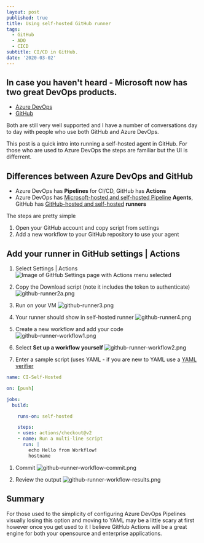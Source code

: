 ```yaml
---
layout: post
published: true
title: Using self-hosted GitHub runner
tags:
  - GitHub
  - ADO
  - CICD
subtitle: CI/CD in GitHub.
date: '2020-03-02'
---
```

## In case you haven't heard - Microsoft now has two great DevOps products. 
- [Azure DevOps](https://azure.microsoft.com/en-us/services/devops/)
- [GitHub](https://azure.microsoft.com/en-us/solutions/devops/#github)

Both are still very well supported and I have a number of conversations day to day with people who use both GitHub and Azure DevOps.

This post is a quick intro into running a self-hosted agent in GitHub. For those who are used to Azure DevOps the steps are familiar but the UI is differrent. 

## Differences between Azure DevOps and GitHub
- Azure DevOps has **Pipelines** for CI/CD, GitHub has **Actions**
- Azure DevOps has [Microsoft-hosted and self-hosted Pipeline](https://docs.microsoft.com/en-us/azure/devops/pipelines/agents/agents?view=azure-devops&tabs=browser) **Agents**, GitHub has [GitHub-hosted and self-hosted](https://help.github.com/en/actions/hosting-your-own-runners/about-self-hosted-runners) **runners**

The steps are pretty simple
1. Open your GitHub account and copy script from settings
1. Add a new workflow to your GitHub repository to use your agent

## Add your runner in GitHub settings | Actions
1. Select Settings | Actions
![Image of GitHub Settings page with Actions menu selected]({{site.baseurl}}/img/github-runner.png)

1. Copy the Download script (note it includes the token to authenticate)
![github-runner2a.png]({{site.baseurl}}/img/github-runner2a.png)

1. Run on your VM
![github-runner3.png]({{site.baseurl}}/img/github-runner3.png)

1. Your runner should show in self-hosted runner
![github-runner4.png]({{site.baseurl}}/img/github-runner4.png)

1. Create a new workflow and add your code
![github-runner-workflow1.png]({{site.baseurl}}/img/github-runner-workflow1.png)
1. Select **Set up a workflow yourself**
![github-runner-workflow2.png]({{site.baseurl}}/img/github-runner-workflow2.png)
1. Enter a sample script (uses YAML - if you are new to YAML use a [YAML verifier](https://codebeautify.org/yaml-validator/)

```yaml
name: CI-Self-Hosted

on: [push]

jobs:
  build:

    runs-on: self-hosted

    steps:
    - uses: actions/checkout@v2
    - name: Run a multi-line script
      run: |
        echo Hello from Workflow!
        hostname
```

1. Commit
![github-runner-workflow-commit.png]({{site.baseurl}}/img/github-runner-workflow-commit.png)

1. Review the output
![github-runner-workflow-results.png]({{site.baseurl}}/img/github-runner-workflow-results.png)

## Summary
For those used to the simplicity of configuring Azure DevOps Pipelines visually losing this option and moving to YAML may be a little scary at first however once you get used to it I believe GitHub Actions will be a great engine for both your opensource and enterprise applications.
